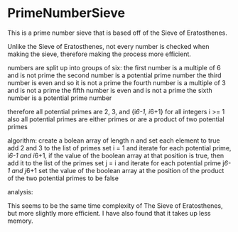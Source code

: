 # PrimeNumberSieve

This is a prime number sieve that is based off of the Sieve of Eratosthenes.

Unlike the Sieve of Eratosthenes, not every number is checked when making the sieve, therefore making the process more efficient.

numbers are split up into groups of six:
the first number is a multiple of 6 and is not prime
the second number is a potential prime number
the third number is even and so it is not a prime
the fourth number is a multiple of 3 and is not a prime
the fifth number is even and is not a prime
the sixth number is a potential prime number

therefore all potential primes are 2, 3, and {i*6-1, i*6+1} for all integers i >= 1
also all potential primes are either primes or are a product of two potential primes

algorithm:
create a bolean array of length n and set each element to true
add 2 and 3 to the list of primes
set i = 1 and iterate
for each potential prime, i*6-1 and i*6+1, 
  if the value of the boolean array at that position is true, 
    then add it to the list of the primes
    set j = i and iterate
    for each potential prime j*6-1 and j*6+1
      set the value of the boolean array at the position of the product of the two potential primes to be false
      

analysis:

This seems to be the same time complexity of The Sieve of Eratosthenes, but more slightly more efficient. I have also found that it takes up less memory.




